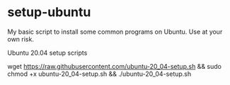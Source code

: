 # setup-ubuntu

My basic script to install some common programs on Ubuntu.  Use at your own risk.

Ubuntu 20.04 setup scripts

wget https://raw.githubusercontent.com/ubuntu-20_04-setup.sh && sudo chmod +x ubuntu-20_04-setup.sh && ./ubuntu-20_04-setup.sh

